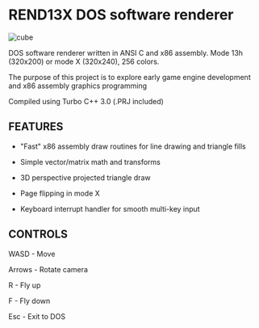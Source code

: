 # REND13X DOS software renderer

![cube](https://media.giphy.com/media/S57czNBuL5ZxcZmrbN/giphy.gif)

DOS software renderer written in ANSI C and x86 assembly. Mode 13h (320x200) or mode X (320x240), 256 colors.

The purpose of this project is to explore early game engine
development and x86 assembly graphics programming

Compiled using Turbo C++ 3.0 (.PRJ included)

## FEATURES

- "Fast" x86 assembly draw routines for line drawing and triangle fills

- Simple vector/matrix math and transforms

- 3D perspective projected triangle draw

- Page flipping in mode X

- Keyboard interrupt handler for smooth multi-key input

## CONTROLS

WASD - Move 

Arrows - Rotate camera

R - Fly up

F - Fly down

Esc - Exit to DOS

